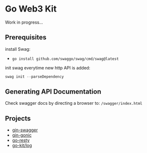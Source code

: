 # Go Web3 Kit

Work in progress...

## Prerequisites

install Swag:
- `go install github.com/swaggo/swag/cmd/swag@latest`

init swag everytime new http API is added:
```go
swag init --parseDependency
```

## Generating API Documentation

Check swagger docs by directing a browser to: `/swagger/index.html`

## Projects

- [gin-swagger](https://github.com/swaggo/gin-swagger)
- [gin-gonic](https://github.com/gin-gonic/gin)
- [go-resty](https://github.com/go-resty/resty)
- [go-kit/log](https://github.com/go-kit/log)